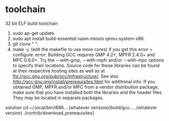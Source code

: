 # toolchain
32 bit ELF build toolchain


1. sudo ap-get update.
2. sudo apt install build-essential nasm mtools qemu-system-x86.
3. git clone "	".
4. make -j.
(edit the makefile to use more cores)
if you get this error =
configure: error: Building GCC requires GMP 4.2+, MPFR 2.4.0+ and MPC 0.8.0+.
Try the --with-gmp, --with-mpfr and/or --with-mpc options to specify
their locations. Source code for these libraries can be found at
their respective hosting sites as well as at
ftp://gcc.gnu.org/pub/gcc/infrastructure/. See also
http://gcc.gnu.org/install/prerequisites.html for additional info. If
you obtained GMP, MPFR and/or MPC from a vendor distribution package,
make sure that you have installed both the libraries and the header
files. They may be located in separate packages.


solution cd ~/.local/bin/i686....(whatever verision)/build/gcc.....(whatever version)
./contrib/download_prerequisites]
